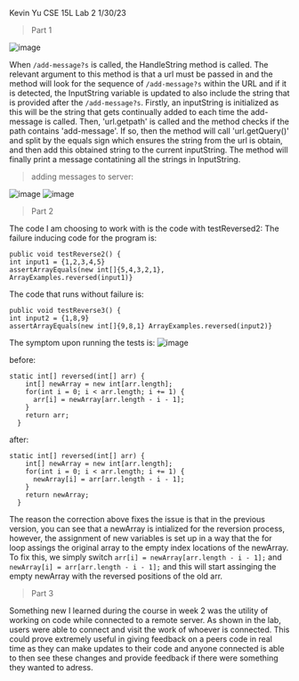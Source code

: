 Kevin Yu
CSE 15L Lab 2
1/30/23

> Part 1

![image](https://user-images.githubusercontent.com/122575342/218636440-e727b1f5-e9e8-4f80-903e-ccc01b44e862.png)

When `/add-message?s` is called, the HandleString method is called. The relevant argument to this method is that a url must be passed in and the method will look for
the sequence of `/add-message?s` within the URL and if it is detected, the InputString variable is updated to also include the string that is provided after the
`/add-message?s`. Firstly, an inputString is initialized as this will be the string that gets continually added to each time the add-message is called. Then, 'url.getpath' is called and the method checks if the path contains 'add-message'. If so, then the method will call 'url.getQuery()' and split by the equals sign which ensures the string from the url is obtain, and then add this obtained string to the current inputString. The method will finally print a message contatining all the strings in InputString.


>adding messages to server:



![image](https://user-images.githubusercontent.com/122575342/218637101-ceb534e4-1b6e-4998-9d24-9defc803f6c5.png)
![image](https://user-images.githubusercontent.com/122575342/218637172-d1c6392b-4769-4a0b-9c45-5eb75bdb7255.png)


> Part 2

The code I am choosing to work with is the code with testReversed2:
The failure inducing code for the program is: 
```
public void testReverse2() {
int input1 = {1,2,3,4,5}
assertArrayEquals(new int[]{5,4,3,2,1}, ArrayExamples.reversed(input1)}
```

The code that runs without failure is:
```
public void testReverse3() {
int input2 = {1,8,9}
assertArrayEquals(new int[]{9,8,1} ArrayExamples.reversed(input2)}
```

The symptom upon running the tests is:
![image](https://user-images.githubusercontent.com/122575342/215650120-e4a13052-df9e-4992-98fa-b4472149398b.png)

before:
```
static int[] reversed(int[] arr) {
    int[] newArray = new int[arr.length];
    for(int i = 0; i < arr.length; i += 1) {
      arr[i] = newArray[arr.length - i - 1];
    }
    return arr;
  }
 ```
after:
```
static int[] reversed(int[] arr) {
    int[] newArray = new int[arr.length];
    for(int i = 0; i < arr.length; i += 1) {
      newArray[i] = arr[arr.length - i - 1];
    }
    return newArray;
  }
  ```
  The reason the correction above fixes the issue is that in the previous version, you can see that a newArray is intialized for the reversion process, however, the assignment of new variables is set up in a way that the for loop assings the original array to the empty index locations of the newArray. To fix this, we simply switch 
`arr[i] = newArray[arr.length - i - 1];` and `newArray[i] = arr[arr.length - i - 1];` and this will start assinging the empty newArray with the reversed positions of the old arr.

> Part 3

Something new I learned during the course in week 2 was the utility of working on code while connected to a remote server. As shown in the lab, users were able to connect and visit the work of whoever is connected. This could prove extremely useful in giving feedback on a peers code in real time as they can make updates to their code and anyone connected is able to then see these changes and provide feedback if there were something they wanted to adress. 




